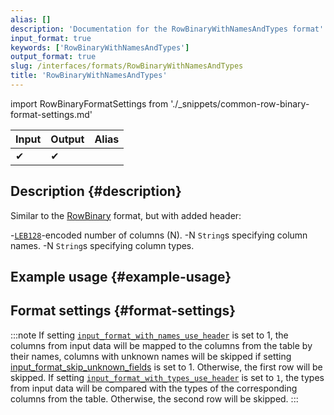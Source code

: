 ```yaml
---
alias: []
description: 'Documentation for the RowBinaryWithNamesAndTypes format'
input_format: true
keywords: ['RowBinaryWithNamesAndTypes']
output_format: true
slug: /interfaces/formats/RowBinaryWithNamesAndTypes
title: 'RowBinaryWithNamesAndTypes'
---
```


import RowBinaryFormatSettings from './_snippets/common-row-binary-format-settings.md'

| Input | Output | Alias |
|-------|--------|-------|
| ✔     | ✔      |       |

## Description {#description}

Similar to the [RowBinary](./RowBinary.md) format, but with added header:

-[`LEB128`](https://en.wikipedia.org/wiki/LEB128)-encoded number of columns (N).
-N `String`s specifying column names.
-N `String`s specifying column types.

## Example usage {#example-usage}

## Format settings {#format-settings}

<RowBinaryFormatSettings/>

:::note
If setting [`input_format_with_names_use_header`](/operations/settings/settings-formats.md/#input_format_with_names_use_header) is set to 1,
the columns from input data will be mapped to the columns from the table by their names, columns with unknown names will be skipped if setting [input_format_skip_unknown_fields](/operations/settings/settings-formats.md/#input_format_skip_unknown_fields) is set to 1.
Otherwise, the first row will be skipped.
If setting [`input_format_with_types_use_header`](/operations/settings/settings-formats.md/#input_format_with_types_use_header) is set to `1`,
the types from input data will be compared with the types of the corresponding columns from the table. Otherwise, the second row will be skipped.
:::
